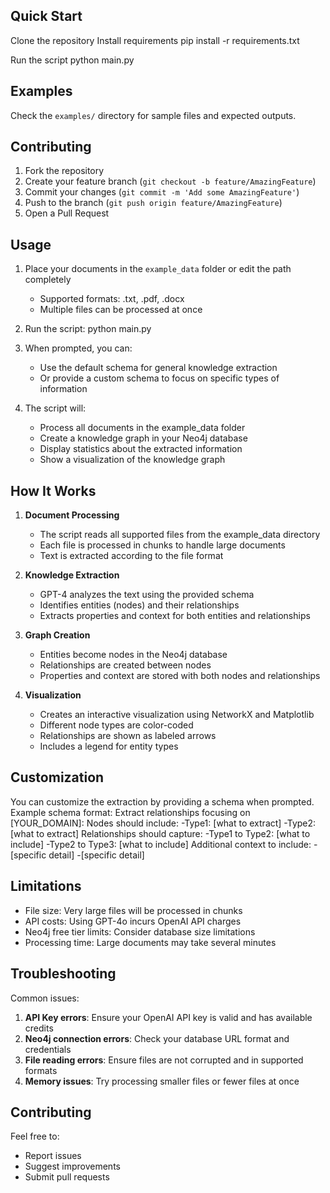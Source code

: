 ## Quick Start
Clone the repository
Install requirements
pip install -r requirements.txt

Run the script
python main.py

## Examples

Check the `examples/` directory for sample files and expected outputs.

## Contributing

1. Fork the repository
2. Create your feature branch (`git checkout -b feature/AmazingFeature`)
3. Commit your changes (`git commit -m 'Add some AmazingFeature'`)
4. Push to the branch (`git push origin feature/AmazingFeature`)
5. Open a Pull Request


## Usage

1. Place your documents in the `example_data` folder or edit the path completely
   - Supported formats: .txt, .pdf, .docx
   - Multiple files can be processed at once

2. Run the script: python main.py


3. When prompted, you can:
   - Use the default schema for general knowledge extraction
   - Or provide a custom schema to focus on specific types of information

4. The script will:
   - Process all documents in the example_data folder
   - Create a knowledge graph in your Neo4j database
   - Display statistics about the extracted information
   - Show a visualization of the knowledge graph

## How It Works

1. **Document Processing**
   - The script reads all supported files from the example_data directory
   - Each file is processed in chunks to handle large documents
   - Text is extracted according to the file format

2. **Knowledge Extraction**
   - GPT-4 analyzes the text using the provided schema
   - Identifies entities (nodes) and their relationships
   - Extracts properties and context for both entities and relationships

3. **Graph Creation**
   - Entities become nodes in the Neo4j database
   - Relationships are created between nodes
   - Properties and context are stored with both nodes and relationships

4. **Visualization**
   - Creates an interactive visualization using NetworkX and Matplotlib
   - Different node types are color-coded
   - Relationships are shown as labeled arrows
   - Includes a legend for entity types

## Customization

You can customize the extraction by providing a schema when prompted. Example schema format:
  Extract relationships focusing on [YOUR_DOMAIN]:
  Nodes should include:
  -Type1: [what to extract]
  -Type2: [what to extract]
  Relationships should capture:
  -Type1 to Type2: [what to include]
  -Type2 to Type3: [what to include]
  Additional context to include:
  -[specific detail]
  -[specific detail]

## Limitations

- File size: Very large files will be processed in chunks
- API costs: Using GPT-4o incurs OpenAI API charges
- Neo4j free tier limits: Consider database size limitations
- Processing time: Large documents may take several minutes

## Troubleshooting

Common issues:
1. **API Key errors**: Ensure your OpenAI API key is valid and has available credits
2. **Neo4j connection errors**: Check your database URL format and credentials
3. **File reading errors**: Ensure files are not corrupted and in supported formats
4. **Memory issues**: Try processing smaller files or fewer files at once

## Contributing

Feel free to:
- Report issues
- Suggest improvements
- Submit pull requests

